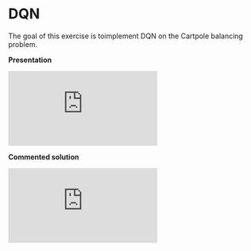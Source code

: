 # DQN

The goal of this exercise is toimplement DQN on the Cartpole balancing problem.

**Presentation**

<div class="embed-container">
  <iframe src="https://www.youtube.com/embed/SHKuLVVq1SY" frameborder="0" allowfullscreen></iframe>
</div>

**Commented solution**

<div class="embed-container">
  <iframe src="https://www.youtube.com/embed/cGsWOEyzYsU" frameborder="0" allowfullscreen></iframe>
</div>